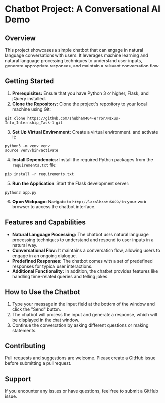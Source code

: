 # Chatbot Project: A Conversational AI Demo

## Overview
This project showcases a simple chatbot that can engage in natural language conversations with users. It leverages machine learning and natural language processing techniques to understand user inputs, generate appropriate responses, and maintain a relevant conversation flow.

## Getting Started
1. **Prerequisites:** Ensure that you have Python 3 or higher, Flask, and jQuery installed.
2. **Clone the Repository:** Clone the project's repository to your local machine using Git:

```
git clone https://github.com/shubham404-error/Nexus-Info_Internship_Task-1.git
```

3. **Set Up Virtual Environment:** Create a virtual environment, and activate it:

```
python3 -m venv venv
source venv/bin/activate
```

4. **Install Dependencies:** Install the required Python packages from the `requirements.txt` file:

```
pip install -r requirements.txt
```

5. **Run the Application:** Start the Flask development server:

```
python3 app.py
```

6. **Open Webpage:** Navigate to `http://localhost:5000/` in your web browser to access the chatbot interface.

## Features and Capabilities
* **Natural Language Processing:** The chatbot uses natural language processing techniques to understand and respond to user inputs in a natural way.
* **Conversational Flow:** It maintains a conversation flow, allowing users to engage in an ongoing dialogue.
* **Predefined Responses:** The chatbot comes with a set of predefined responses for typical user interactions.
* **Additional Functionality:** In addition, the chatbot provides features like handling time-related queries and telling jokes.

## How to Use the Chatbot
1. Type your message in the input field at the bottom of the window and click the "Send" button.
2. The chatbot will process the input and generate a response, which will be displayed in the chat window.
3. Continue the conversation by asking different questions or making statements.

## Contributing
Pull requests and suggestions are welcome. Please create a GitHub issue before submitting a pull request.

## Support
If you encounter any issues or have questions, feel free to submit a GitHub issue.
